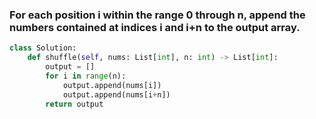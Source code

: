 ### For each position i within the range 0 through n, append the numbers contained at indices i and i+n to the output array. 

``` python
class Solution:
    def shuffle(self, nums: List[int], n: int) -> List[int]:
        output = []
        for i in range(n):
            output.append(nums[i])
            output.append(nums[i+n])
        return output
```
